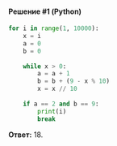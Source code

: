 #### Решение #1 (Python)
```python
for i in range(1, 10000):
	x = i
	a = 0
	b = 0
	
	while x > 0:
		a = a + 1
		b = b + (9 - x % 10)
		x = x // 10
	
	if a == 2 and b == 9:
		print(i)
		break
```

**Ответ:** 18.
